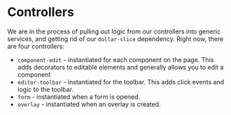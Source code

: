 # Controllers

We are in the process of pulling out logic from our controllers into generic services, and getting rid of our `dollar-slice` dependency. Right now, there are four controllers:

* `component-edit` - instantiated for each component on the page. This adds decorators to editable elements and generally allows you to edit a component
* `editor-toolbar` - instantiated for the toolbar. This adds click events and logic to the toolbar.
* `form` - instantiated when a form is opened.
* `overlay` - instantiated when an overlay is created.
